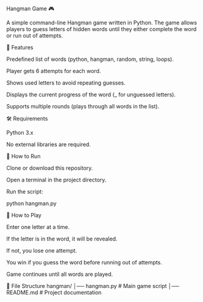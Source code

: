 Hangman Game 🎮

A simple command-line Hangman game written in Python. The game allows players to guess letters of hidden words until they either complete the word or run out of attempts.

📌 Features

Predefined list of words (python, hangman, random, string, loops).

Player gets 6 attempts for each word.

Shows used letters to avoid repeating guesses.

Displays the current progress of the word (_ for unguessed letters).

Supports multiple rounds (plays through all words in the list).

🛠️ Requirements

Python 3.x

No external libraries are required.

🚀 How to Run

Clone or download this repository.

Open a terminal in the project directory.

Run the script:

python hangman.py

🎯 How to Play

Enter one letter at a time.

If the letter is in the word, it will be revealed.

If not, you lose one attempt.

You win if you guess the word before running out of attempts.

Game continues until all words are played.

📂 File Structure
hangman/
│── hangman.py   # Main game script
│── README.md    # Project documentation
